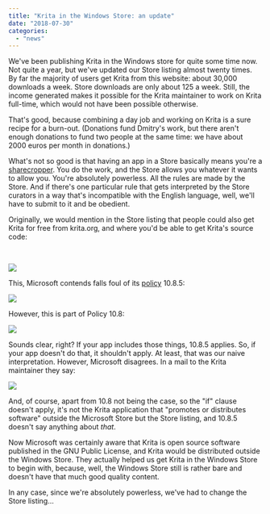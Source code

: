 ```yaml
---
title: "Krita in the Windows Store: an update"
date: "2018-07-30"
categories: 
  - "news"
---
```


We've been publishing Krita in the Windows store for quite some time now. Not quite a year, but we've updated our Store listing almost twenty times. By far the majority of users get Krita from this website: about 30,000 downloads a week. Store downloads are only about 125 a week. Still, the income generated makes it possible for the Krita maintainer to work on Krita full-time, which would not have been possible otherwise.

That's good, because combining a day job and working on Krita is a sure recipe for a burn-out. (Donations fund Dmitry's work, but there aren't enough donations to fund two people at the same time: we have about 2000 euros per month in donations.)

What's not so good is that having an app in a Store basically means you're a [sharecropper](https://en.wikipedia.org/wiki/Sharecropping). You do the work, and the Store allows you whatever it wants to allow you. You're absolutely powerless. All the rules are made by the Store. And if there's one particular rule that gets interpreted by the Store curators in a way that's incompatible with the English language, well, we'll have to submit to it and be obedient.

Originally, we would mention in the Store listing that people could also get Krita for free from krita.org, and where you'd be able to get Krita's source code:

 

[![](/images/posts/2018/store_listing-1024x980.png)](https://krita.org/wp-content/uploads/2018/07/store_listing.png)

This, Microsoft contends falls foul of its [policy](https://docs.microsoft.com/en-us/legal/windows/agreements/store-policies#108-financial-transactions) 10.8.5:

[![](/images/posts/2018/Screenshot_20180730_151859.png)](https://krita.org/wp-content/uploads/2018/07/Screenshot_20180730_151859.png)

However, this is part of Policy 10.8:

[![](/images/posts/2018/Screenshot_20180730_151934-1024x138.png)](https://krita.org/wp-content/uploads/2018/07/Screenshot_20180730_151934.png)

Sounds clear, right? If your app includes those things, 10.8.5 applies. So, if your app doesn't do that, it shouldn't apply. At least, that was our naive interpretation. However, Microsoft disagrees. In a mail to the Krita maintainer they say:

[![](/images/posts/2018/mail_microsoft-1024x443.png)](https://krita.org/wp-content/uploads/2018/07/mail_microsoft.png)

And, of course, apart from 10.8 not being the case, so the "if" clause doesn't apply, it's not the Krita application that "promotes or distributes software" outside the Microsoft Store but the Store listing, and 10.8.5 doesn't say anything about _that_.

Now Microsoft was certainly aware that Krita is open source software published in the GNU Public License, and Krita would be distributed outside the Windows Store. They actually helped us get Krita in the Windows Store to begin with, because, well, the Windows Store still is rather bare and doesn't have that much good quality content.

In any case, since we're absolutely powerless, we've had to change the Store listing...
